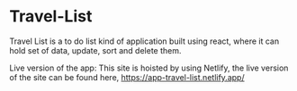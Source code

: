 # Travel-List
Travel List is a to do list kind of application built using react, where it can hold set of data, update, sort and delete them.

Live version of the app:
This site is hoisted by using Netlify, the live version of the site can be found here,
https://app-travel-list.netlify.app/

